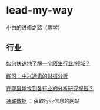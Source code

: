 # lead-my-way
小白的进修之路（瞎学）

## 行业 ##

[如何快速地了解一个陌生行业/领域？](https://www.zhihu.com/question/19698319)

[练习：中兴通讯的财报分析](http://gigix.thoughtworkers.org/2011/8/31/zte-financial-analysis/)

[在哪里能找到各行业的分析研究报告？](https://www.zhihu.com/question/19766160/answer/129491164)

[通联数据](https://www.datayes.com/) ：获取行业信息的网站

